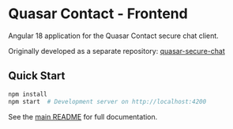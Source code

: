 # Quasar Contact - Frontend

Angular 18 application for the Quasar Contact secure chat client.

Originally developed as a separate repository:
[quasar-secure-chat](https://github.com/art2url/quasar-secure-chat)

## Quick Start

```bash
npm install
npm start  # Development server on http://localhost:4200
```

See the [main README](../README.md) for full documentation.
